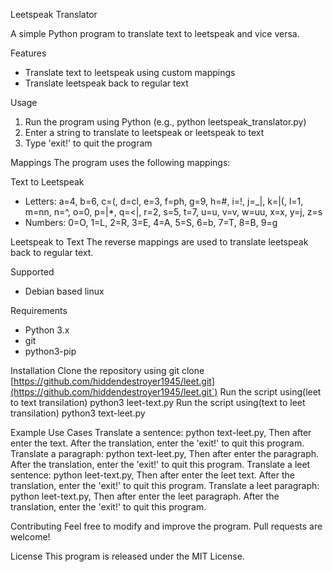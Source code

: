 Leetspeak Translator

A simple Python program to translate text to leetspeak and vice versa.

Features
- Translate text to leetspeak using custom mappings
- Translate leetspeak back to regular text

Usage
1. Run the program using Python (e.g., python leetspeak_translator.py)
2. Enter a string to translate to leetspeak or leetspeak to text
3. Type 'exit!' to quit the program

Mappings
The program uses the following mappings:

Text to Leetspeak
- Letters: a=4, b=6, c=(, d=cl, e=3, f=ph, g=9, h=#, i=!, j=_|, k=|(, l=1, m=nn, n=^, o=0, p=|*, q=<|, r=2, s=5, t=7, u=u, v=v, w=uu, x=x, y=j, z=s
- Numbers: 0=O, 1=L, 2=R, 3=E, 4=A, 5=S, 6=b, 7=T, 8=B, 9=g

Leetspeak to Text
The reverse mappings are used to translate leetspeak back to regular text.

Supported
- Debian based linux

Requirements
- Python 3.x
- git
- python3-pip

Installation
Clone the repository using git clone [https://github.com/hiddendestroyer1945/leet.git](https://github.com/hiddendestroyer1945/leet.git`)
Run the script using(leet to text transilation) python3 leet-text.py
Run the script using(text to leet transilation) python3 text-leet.py

Example Use Cases
Translate a sentence: python text-leet.py, Then after enter the text. After the translation, enter the 'exit!' to quit this program.
Translate a paragraph: python text-leet.py, Then after enter the paragraph. After the translation, enter the 'exit!' to quit this program.
Translate a leet sentence: python leet-text.py, Then after enter the leet text. After the translation, enter the 'exit!' to quit this program.
Translate a leet paragraph: python leet-text.py, Then after enter the leet paragraph. After the translation, enter the 'exit!' to quit this program.

Contributing
Feel free to modify and improve the program. Pull requests are welcome!

License
This program is released under the MIT License.
